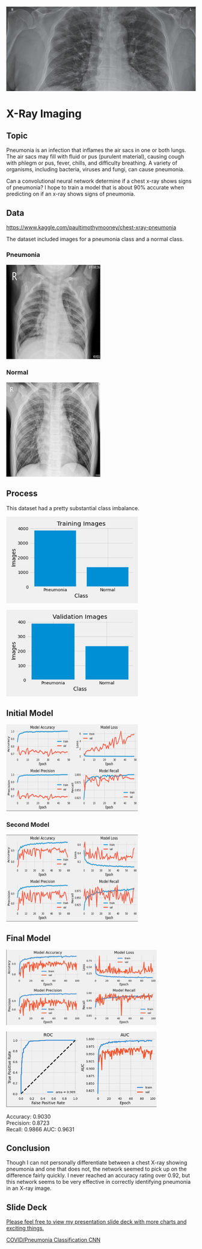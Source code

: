 
![](/images/title_image.png)

# X-Ray Imaging 

## Topic
Pneumonia is an infection that inflames the air sacs in one or both lungs. The air sacs may fill with fluid or pus (purulent material), causing cough with phlegm or pus, fever, chills, and difficulty breathing. A variety of organisms, including bacteria, viruses and fungi, can cause pneumonia.

Can a convolutional neural network determine if a chest x-ray shows signs of pneumonia?  I hope to train a model that is about 90% accurate when predicting on if an x-ray shows signs of pneumonia.

## Data
https://www.kaggle.com/paultimothymooney/chest-xray-pneumonia

The dataset included images for a pneumonia class and a normal class.

### Pneumonia
<img src="/images/xrays/pneum/person49_virus_101.jpeg" alt="pneumonia"
	title="pneumonia" width="250" height="250" />

### Normal
<img src="/images/xrays/norm/NORMAL2-IM-0198-0001.jpeg" alt="normal"
	title="normal" width="250" height="250" />

## Process
This dataset had a pretty substantial class imbalance.  

<img src="/images/plots/training_images.png" alt="dist1"
	title="dist1" width="350" height="230" />

<img src="/images/plots/validation_images.png" alt="dist2"
	title="dist2" width="350" height="230" />  


## Initial Model 

<img src="/images/plots/swish_to_relu.png" alt="relu"
	title="relu" width="350" height="230" /> 


### Second Model

<img src="/images/plots/added_augmentation_60_epochs.png" alt="aug"
	title="aug" width="350" height="230" /> 
 
## Final Model

<img src="/images/plots/FINAL_MODEL_2.png" alt="final"
	title="final" width="400" height="200" /> 

<img src="/images/plots/FINAL_MODEL_2_ROC.png" alt="final_roc"
	title="final_roc" width="400" height="200" /> 

Accuracy: 0.9030   
Precision: 0.8723   
Recall: 0.9866 
AUC: 0.9631


## Conclusion
Though I can not personally differentiate between a chest X-ray showing pneumonia and one that does not, the network seemed to pick up on the difference fairly quickly.  I never reached an accuracy rating over 0.92, but this network seems to be very effective in correctly identifying pneumonia in an X-ray image.

## Slide Deck
[Please feel free to view my presentation slide deck with more charts and exciting things.](https://github.com/brentthayer1/x_ray_imaging/tree/master/presentation)

[COVID/Pneumonia Classification CNN](https://github.com/brentthayer1/cov_pneum_classification)